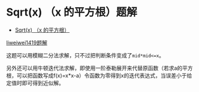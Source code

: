# Sqrt(x) （x 的平方根）题解

 - [Sqrt(x) （x 的平方根）](https://leetcode-cn.com/problems/sqrtx/)

[liweiwei1419题解](https://leetcode-cn.com/problems/sqrtx/solution/er-fen-cha-zhao-niu-dun-fa-python-dai-ma-by-liweiw/)

这题可以用模糊二分法求解，只不过把判断条件变成了`mid*mid<=x`。

另外还可以用牛顿迭代法求解，即使用一阶泰勒展开来代替原函数（若求a的平方根，可以把函数写成f(x)=x*x-a）令函数为零得到x的迭代表达式，当误差小于给定值时即可得到近似解。